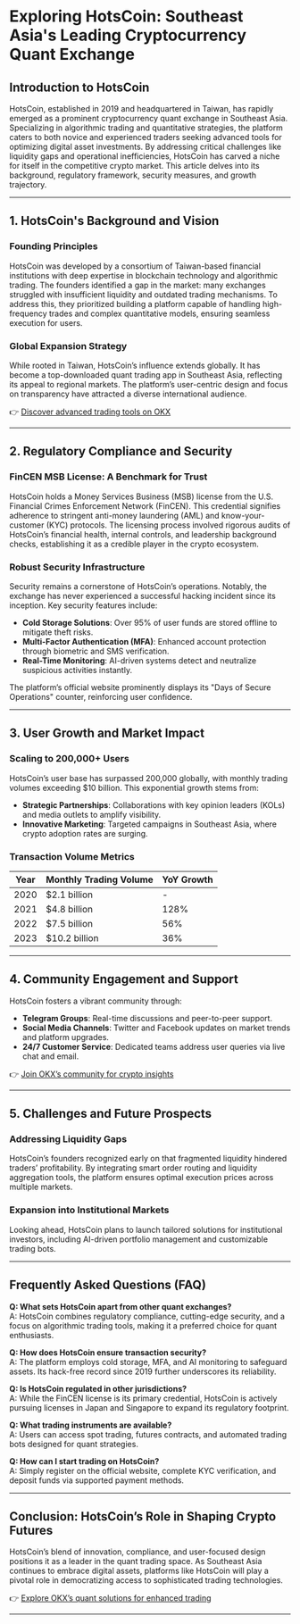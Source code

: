 # Exploring HotsCoin: Southeast Asia's Leading Cryptocurrency Quant Exchange  

## Introduction to HotsCoin  
HotsCoin, established in 2019 and headquartered in Taiwan, has rapidly emerged as a prominent cryptocurrency quant exchange in Southeast Asia. Specializing in algorithmic trading and quantitative strategies, the platform caters to both novice and experienced traders seeking advanced tools for optimizing digital asset investments. By addressing critical challenges like liquidity gaps and operational inefficiencies, HotsCoin has carved a niche for itself in the competitive crypto market. This article delves into its background, regulatory framework, security measures, and growth trajectory.  

---

## 1. HotsCoin's Background and Vision  

### Founding Principles  
HotsCoin was developed by a consortium of Taiwan-based financial institutions with deep expertise in blockchain technology and algorithmic trading. The founders identified a gap in the market: many exchanges struggled with insufficient liquidity and outdated trading mechanisms. To address this, they prioritized building a platform capable of handling high-frequency trades and complex quantitative models, ensuring seamless execution for users.  

### Global Expansion Strategy  
While rooted in Taiwan, HotsCoin’s influence extends globally. It has become a top-downloaded quant trading app in Southeast Asia, reflecting its appeal to regional markets. The platform’s user-centric design and focus on transparency have attracted a diverse international audience.  

👉 [Discover advanced trading tools on OKX](https://bit.ly/okx-bonus)  

---

## 2. Regulatory Compliance and Security  

### FinCEN MSB License: A Benchmark for Trust  
HotsCoin holds a Money Services Business (MSB) license from the U.S. Financial Crimes Enforcement Network (FinCEN). This credential signifies adherence to stringent anti-money laundering (AML) and know-your-customer (KYC) protocols. The licensing process involved rigorous audits of HotsCoin’s financial health, internal controls, and leadership background checks, establishing it as a credible player in the crypto ecosystem.  

### Robust Security Infrastructure  
Security remains a cornerstone of HotsCoin’s operations. Notably, the exchange has never experienced a successful hacking incident since its inception. Key security features include:  
- **Cold Storage Solutions**: Over 95% of user funds are stored offline to mitigate theft risks.  
- **Multi-Factor Authentication (MFA)**: Enhanced account protection through biometric and SMS verification.  
- **Real-Time Monitoring**: AI-driven systems detect and neutralize suspicious activities instantly.  

The platform’s official website prominently displays its "Days of Secure Operations" counter, reinforcing user confidence.  

---

## 3. User Growth and Market Impact  

### Scaling to 200,000+ Users  
HotsCoin’s user base has surpassed 200,000 globally, with monthly trading volumes exceeding $10 billion. This exponential growth stems from:  
- **Strategic Partnerships**: Collaborations with key opinion leaders (KOLs) and media outlets to amplify visibility.  
- **Innovative Marketing**: Targeted campaigns in Southeast Asia, where crypto adoption rates are surging.  

### Transaction Volume Metrics  
| Year | Monthly Trading Volume | YoY Growth |  
|------|------------------------|------------|  
| 2020 | $2.1 billion           | -          |  
| 2021 | $4.8 billion           | 128%       |  
| 2022 | $7.5 billion           | 56%        |  
| 2023 | $10.2 billion          | 36%        |  

---

## 4. Community Engagement and Support  

HotsCoin fosters a vibrant community through:  
- **Telegram Groups**: Real-time discussions and peer-to-peer support.  
- **Social Media Channels**: Twitter and Facebook updates on market trends and platform upgrades.  
- **24/7 Customer Service**: Dedicated teams address user queries via live chat and email.  

👉 [Join OKX’s community for crypto insights](https://bit.ly/okx-bonus)  

---

## 5. Challenges and Future Prospects  

### Addressing Liquidity Gaps  
HotsCoin’s founders recognized early on that fragmented liquidity hindered traders’ profitability. By integrating smart order routing and liquidity aggregation tools, the platform ensures optimal execution prices across multiple markets.  

### Expansion into Institutional Markets  
Looking ahead, HotsCoin plans to launch tailored solutions for institutional investors, including AI-driven portfolio management and customizable trading bots.  

---

## Frequently Asked Questions (FAQ)  

**Q: What sets HotsCoin apart from other quant exchanges?**  
A: HotsCoin combines regulatory compliance, cutting-edge security, and a focus on algorithmic trading tools, making it a preferred choice for quant enthusiasts.  

**Q: How does HotsCoin ensure transaction security?**  
A: The platform employs cold storage, MFA, and AI monitoring to safeguard assets. Its hack-free record since 2019 further underscores its reliability.  

**Q: Is HotsCoin regulated in other jurisdictions?**  
A: While the FinCEN license is its primary credential, HotsCoin is actively pursuing licenses in Japan and Singapore to expand its regulatory footprint.  

**Q: What trading instruments are available?**  
A: Users can access spot trading, futures contracts, and automated trading bots designed for quant strategies.  

**Q: How can I start trading on HotsCoin?**  
A: Simply register on the official website, complete KYC verification, and deposit funds via supported payment methods.  

---

## Conclusion: HotsCoin’s Role in Shaping Crypto Futures  

HotsCoin’s blend of innovation, compliance, and user-focused design positions it as a leader in the quant trading space. As Southeast Asia continues to embrace digital assets, platforms like HotsCoin will play a pivotal role in democratizing access to sophisticated trading technologies.  

👉 [Explore OKX’s quant solutions for enhanced trading](https://bit.ly/okx-bonus)  

---
